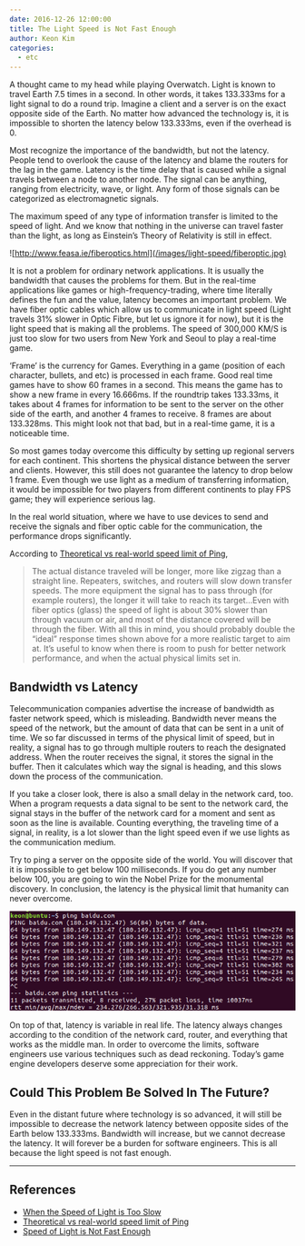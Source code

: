 ```yaml
---
date: 2016-12-26 12:00:00
title: The Light Speed is Not Fast Enough
author: Keon Kim
categories:
  - etc
---
```



A thought came to my head while playing Overwatch. Light is known to travel Earth 7.5 times in a second. In other words, it takes 133.333ms for a light signal to do a round trip. Imagine a client and a server is on the exact opposite side of the Earth. No matter how advanced the technology is, it is impossible to shorten the latency below 133.333ms, even if the overhead is 0.
<!--more-->
Most recognize the importance of the bandwidth, but not the latency. People tend to overlook the cause of the latency and blame the routers for the lag in the game. Latency is the time delay that is caused while a signal travels between a node to another node. The signal can be anything, ranging from electricity, wave, or light. Any form of those signals can be categorized as electromagnetic signals.

The maximum speed of any type of information transfer is limited to the speed of light. And we know that nothing in the universe can travel faster than the light, as long as Einstein’s Theory of Relativity is still in effect.

![http://www.feasa.ie/fiberoptics.html](/images/light-speed/fiberoptic.jpg)

It is not a problem for ordinary network applications. It is usually the bandwidth that causes the problems for them. But in the real-time applications like games or high-frequency-trading, where time literally defines the fun and the value, latency becomes an important problem. We have fiber optic cables which allow us to communicate in light speed (Light travels 31% slower in Optic Fibre, but let us ignore it for now), but it is the light speed that is making all the problems. The speed of 300,000 KM/S is just too slow for two users from New York and Seoul to play a real-time game.

‘Frame’ is the currency for Games. Everything in a game (position of each character, bullets, and etc) is processed in each frame. Good real time games have to show 60 frames in a second. This means the game has to show a new frame in every 16.666ms. If the roundtrip takes 133.33ms, it takes about 4 frames for information to be sent to the server on the other side of the earth, and another 4 frames to receive. 8 frames are about 133.328ms. This might look not that bad, but in a real-time game, it is a noticeable time.

So most games today overcome this difficulty by setting up regional servers for each continent. This shortens the physical distance between the server and clients. However, this still does not guarantee the latency to drop below 1 frame. Even though we use light as a medium of transferring information, it would be impossible for two players from different continents to play FPS game; they will experience serious lag.

In the real world situation, where we have to use devices to send and receive the signals and fiber optic cable for the communication, the performance drops significantly.

According to [Theoretical vs real-world speed limit of Ping](http://royal.pingdom.com/2007/06/01/theoretical-vs-real-world-speed-limit-of-ping/),

> The actual distance traveled will be longer, more like zigzag than a straight line. Repeaters, switches, and routers will slow down transfer speeds. The more equipment the signal has to pass through (for example routers), the longer it will take to reach its target…Even with fiber optics (glass) the speed of light is about 30% slower than through vacuum or air, and most of the distance covered will be through the fiber.
> With all this in mind, you should probably double the “ideal” response times shown above for a more realistic target to aim at. It’s useful to know when there is room to push for better network performance, and when the actual physical limits set in.

## Bandwidth vs Latency

Telecommunication companies advertise the increase of bandwidth as faster network speed, which is misleading. Bandwidth never means the speed of the network, but the amount of data that can be sent in a unit of time. We so far discussed in terms of the physical limit of speed, but in reality, a signal has to go through multiple routers to reach the designated address. When the router receives the signal, it stores the signal in the buffer. Then it calculates which way the signal is heading, and this slows down the process of the communication.

If you take a closer look, there is also a small delay in the network card, too. When a program requests a data signal to be sent to the network card, the signal stays in the buffer of the network card for a moment and sent as soon as the line is available. Counting everything, the traveling time of a signal, in reality, is a lot slower than the light speed even if we use lights as the communication medium.

Try to ping a server on the opposite side of the world. You will discover that it is impossible to get below 100 milliseconds. If you do get any number below 100, you are going to win the Nobel Prize for the monumental discovery. In conclusion, the latency is the physical limit that humanity can never overcome.

![ping](/images/light-speed/ping.png)

On top of that, latency is variable in real life. The latency always changes according to the condition of the network card, router, and everything that works as the middle man. In order to overcome the limits, software engineers use various techniques such as dead reckoning. Today’s game engine developers deserve some appreciation for their work.

## Could This Problem Be Solved In The Future?

Even in the distant future where technology is so advanced, it will still be impossible to decrease the network latency between opposite sides of the Earth below 133.333ms. Bandwidth will increase, but we cannot decrease the latency. It will forever be a burden for software engineers. This is all because the light speed is not fast enough.

-----------
## References

* [When the Speed of Light is Too Slow](http://www.kurzweilai.net/when-the-speed-of-light-is-too-slow)
* [Theoretical vs real-world speed limit of Ping](http://royal.pingdom.com/2007/06/01/theoretical-vs-real-world-speed-limit-of-ping/)
* [Speed of Light is Not Fast Enough](http://www.scientiareview.org/pdfs/109.pdf)
